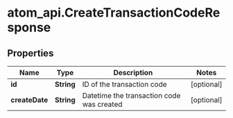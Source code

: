 # atom_api.CreateTransactionCodeResponse

## Properties
Name | Type | Description | Notes
------------ | ------------- | ------------- | -------------
**id** | **String** | ID of the transaction code | [optional] 
**createDate** | **String** | Datetime the transaction code was created | [optional] 



